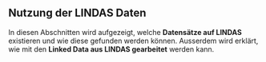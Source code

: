 ## Nutzung der LINDAS Daten

In diesen Abschnitten wird aufgezeigt, welche **Datensätze auf LINDAS** existieren und wie diese gefunden werden können. Ausserdem wird erklärt, wie mit den **Linked Data aus LINDAS gearbeitet** werden kann.
